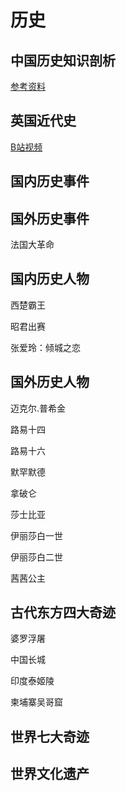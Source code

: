 # 历史

## 中国历史知识剖析

[参考资料](https://wenku.baidu.com/view/93ab13413868011ca300a6c30c2259010302f35c.html)



## 英国近代史

[B站视频](https://www.bilibili.com/video/av14633647/)



## 国内历史事件



## 国外历史事件

法国大革命



## 国内历史人物

西楚霸王

昭君出赛

张爱玲：倾城之恋





## 国外历史人物

迈克尔.普希金

路易十四

路易十六

默罕默德

拿破仑

莎士比亚

伊丽莎白一世

伊丽莎白二世

茜茜公主



## 古代东方四大奇迹

婆罗浮屠

中国长城

印度泰姬陵

柬埔寨吴哥窟



## 世界七大奇迹





## 世界文化遗产